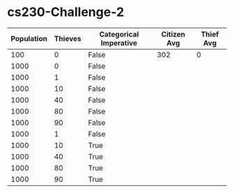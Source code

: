# cs230-Challenge-2

| Population | Thieves | Categorical Imperative | Citizen Avg | Thief Avg |
| ---------- | ------- | ---------------------- | ----------- | --------- |
| 100        | 0       | False                  | 302         | 0         |
| 1000       | 0       | False                  |             |           |
| 1000       | 1       | False                  |             |           |
| 1000       | 10      | False                  |             |           |
| 1000       | 40      | False                  |             |           |
| 1000       | 80      | False                  |             |           |
| 1000       | 90      | False                  |             |           |
| 1000       | 1       | False                  |             |           |
| 1000       | 10      | True                   |             |           |
| 1000       | 40      | True                   |             |           |
| 1000       | 80      | True                   |             |           |
| 1000       | 90      | True                   |             |           |